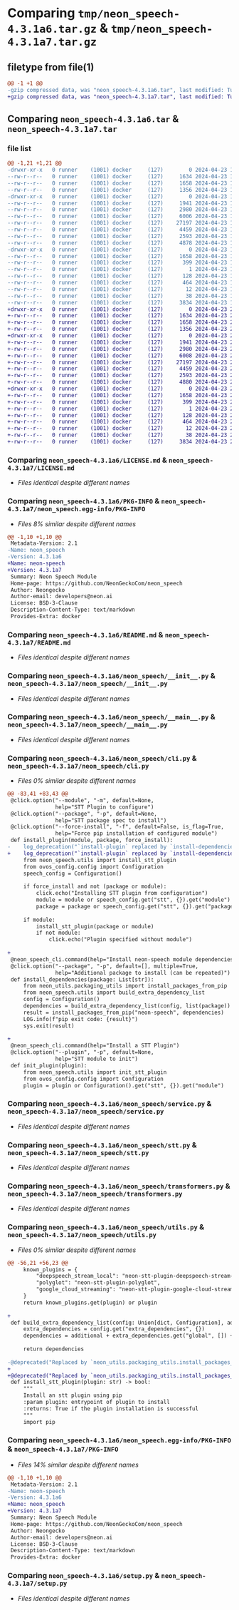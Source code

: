 # Comparing `tmp/neon_speech-4.3.1a6.tar.gz` & `tmp/neon_speech-4.3.1a7.tar.gz`

## filetype from file(1)

```diff
@@ -1 +1 @@
-gzip compressed data, was "neon_speech-4.3.1a6.tar", last modified: Tue Apr 23 19:14:25 2024, max compression
+gzip compressed data, was "neon_speech-4.3.1a7.tar", last modified: Tue Apr 23 21:07:25 2024, max compression
```

## Comparing `neon_speech-4.3.1a6.tar` & `neon_speech-4.3.1a7.tar`

### file list

```diff
@@ -1,21 +1,21 @@
-drwxr-xr-x   0 runner    (1001) docker     (127)        0 2024-04-23 19:14:25.388106 neon_speech-4.3.1a6/
--rw-r--r--   0 runner    (1001) docker     (127)     1634 2024-04-23 19:14:19.000000 neon_speech-4.3.1a6/LICENSE.md
--rw-r--r--   0 runner    (1001) docker     (127)     1658 2024-04-23 19:14:25.388106 neon_speech-4.3.1a6/PKG-INFO
--rw-r--r--   0 runner    (1001) docker     (127)     1356 2024-04-23 19:14:19.000000 neon_speech-4.3.1a6/README.md
-drwxr-xr-x   0 runner    (1001) docker     (127)        0 2024-04-23 19:14:25.388106 neon_speech-4.3.1a6/neon_speech/
--rw-r--r--   0 runner    (1001) docker     (127)     1941 2024-04-23 19:14:19.000000 neon_speech-4.3.1a6/neon_speech/__init__.py
--rw-r--r--   0 runner    (1001) docker     (127)     2980 2024-04-23 19:14:19.000000 neon_speech-4.3.1a6/neon_speech/__main__.py
--rw-r--r--   0 runner    (1001) docker     (127)     6006 2024-04-23 19:14:19.000000 neon_speech-4.3.1a6/neon_speech/cli.py
--rw-r--r--   0 runner    (1001) docker     (127)    27197 2024-04-23 19:14:19.000000 neon_speech-4.3.1a6/neon_speech/service.py
--rw-r--r--   0 runner    (1001) docker     (127)     4459 2024-04-23 19:14:19.000000 neon_speech-4.3.1a6/neon_speech/stt.py
--rw-r--r--   0 runner    (1001) docker     (127)     2593 2024-04-23 19:14:19.000000 neon_speech-4.3.1a6/neon_speech/transformers.py
--rw-r--r--   0 runner    (1001) docker     (127)     4878 2024-04-23 19:14:19.000000 neon_speech-4.3.1a6/neon_speech/utils.py
-drwxr-xr-x   0 runner    (1001) docker     (127)        0 2024-04-23 19:14:25.388106 neon_speech-4.3.1a6/neon_speech.egg-info/
--rw-r--r--   0 runner    (1001) docker     (127)     1658 2024-04-23 19:14:25.000000 neon_speech-4.3.1a6/neon_speech.egg-info/PKG-INFO
--rw-r--r--   0 runner    (1001) docker     (127)      399 2024-04-23 19:14:25.000000 neon_speech-4.3.1a6/neon_speech.egg-info/SOURCES.txt
--rw-r--r--   0 runner    (1001) docker     (127)        1 2024-04-23 19:14:25.000000 neon_speech-4.3.1a6/neon_speech.egg-info/dependency_links.txt
--rw-r--r--   0 runner    (1001) docker     (127)      128 2024-04-23 19:14:25.000000 neon_speech-4.3.1a6/neon_speech.egg-info/entry_points.txt
--rw-r--r--   0 runner    (1001) docker     (127)      464 2024-04-23 19:14:25.000000 neon_speech-4.3.1a6/neon_speech.egg-info/requires.txt
--rw-r--r--   0 runner    (1001) docker     (127)       12 2024-04-23 19:14:25.000000 neon_speech-4.3.1a6/neon_speech.egg-info/top_level.txt
--rw-r--r--   0 runner    (1001) docker     (127)       38 2024-04-23 19:14:25.388106 neon_speech-4.3.1a6/setup.cfg
--rw-r--r--   0 runner    (1001) docker     (127)     3834 2024-04-23 19:14:19.000000 neon_speech-4.3.1a6/setup.py
+drwxr-xr-x   0 runner    (1001) docker     (127)        0 2024-04-23 21:07:25.622680 neon_speech-4.3.1a7/
+-rw-r--r--   0 runner    (1001) docker     (127)     1634 2024-04-23 21:07:20.000000 neon_speech-4.3.1a7/LICENSE.md
+-rw-r--r--   0 runner    (1001) docker     (127)     1658 2024-04-23 21:07:25.622680 neon_speech-4.3.1a7/PKG-INFO
+-rw-r--r--   0 runner    (1001) docker     (127)     1356 2024-04-23 21:07:20.000000 neon_speech-4.3.1a7/README.md
+drwxr-xr-x   0 runner    (1001) docker     (127)        0 2024-04-23 21:07:25.618680 neon_speech-4.3.1a7/neon_speech/
+-rw-r--r--   0 runner    (1001) docker     (127)     1941 2024-04-23 21:07:20.000000 neon_speech-4.3.1a7/neon_speech/__init__.py
+-rw-r--r--   0 runner    (1001) docker     (127)     2980 2024-04-23 21:07:20.000000 neon_speech-4.3.1a7/neon_speech/__main__.py
+-rw-r--r--   0 runner    (1001) docker     (127)     6008 2024-04-23 21:07:20.000000 neon_speech-4.3.1a7/neon_speech/cli.py
+-rw-r--r--   0 runner    (1001) docker     (127)    27197 2024-04-23 21:07:20.000000 neon_speech-4.3.1a7/neon_speech/service.py
+-rw-r--r--   0 runner    (1001) docker     (127)     4459 2024-04-23 21:07:20.000000 neon_speech-4.3.1a7/neon_speech/stt.py
+-rw-r--r--   0 runner    (1001) docker     (127)     2593 2024-04-23 21:07:20.000000 neon_speech-4.3.1a7/neon_speech/transformers.py
+-rw-r--r--   0 runner    (1001) docker     (127)     4880 2024-04-23 21:07:20.000000 neon_speech-4.3.1a7/neon_speech/utils.py
+drwxr-xr-x   0 runner    (1001) docker     (127)        0 2024-04-23 21:07:25.622680 neon_speech-4.3.1a7/neon_speech.egg-info/
+-rw-r--r--   0 runner    (1001) docker     (127)     1658 2024-04-23 21:07:25.000000 neon_speech-4.3.1a7/neon_speech.egg-info/PKG-INFO
+-rw-r--r--   0 runner    (1001) docker     (127)      399 2024-04-23 21:07:25.000000 neon_speech-4.3.1a7/neon_speech.egg-info/SOURCES.txt
+-rw-r--r--   0 runner    (1001) docker     (127)        1 2024-04-23 21:07:25.000000 neon_speech-4.3.1a7/neon_speech.egg-info/dependency_links.txt
+-rw-r--r--   0 runner    (1001) docker     (127)      128 2024-04-23 21:07:25.000000 neon_speech-4.3.1a7/neon_speech.egg-info/entry_points.txt
+-rw-r--r--   0 runner    (1001) docker     (127)      464 2024-04-23 21:07:25.000000 neon_speech-4.3.1a7/neon_speech.egg-info/requires.txt
+-rw-r--r--   0 runner    (1001) docker     (127)       12 2024-04-23 21:07:25.000000 neon_speech-4.3.1a7/neon_speech.egg-info/top_level.txt
+-rw-r--r--   0 runner    (1001) docker     (127)       38 2024-04-23 21:07:25.622680 neon_speech-4.3.1a7/setup.cfg
+-rw-r--r--   0 runner    (1001) docker     (127)     3834 2024-04-23 21:07:20.000000 neon_speech-4.3.1a7/setup.py
```

### Comparing `neon_speech-4.3.1a6/LICENSE.md` & `neon_speech-4.3.1a7/LICENSE.md`

 * *Files identical despite different names*

### Comparing `neon_speech-4.3.1a6/PKG-INFO` & `neon_speech-4.3.1a7/neon_speech.egg-info/PKG-INFO`

 * *Files 8% similar despite different names*

```diff
@@ -1,10 +1,10 @@
 Metadata-Version: 2.1
-Name: neon_speech
-Version: 4.3.1a6
+Name: neon-speech
+Version: 4.3.1a7
 Summary: Neon Speech Module
 Home-page: https://github.com/NeonGeckoCom/neon_speech
 Author: Neongecko
 Author-email: developers@neon.ai
 License: BSD-3-Clause
 Description-Content-Type: text/markdown
 Provides-Extra: docker
```

### Comparing `neon_speech-4.3.1a6/README.md` & `neon_speech-4.3.1a7/README.md`

 * *Files identical despite different names*

### Comparing `neon_speech-4.3.1a6/neon_speech/__init__.py` & `neon_speech-4.3.1a7/neon_speech/__init__.py`

 * *Files identical despite different names*

### Comparing `neon_speech-4.3.1a6/neon_speech/__main__.py` & `neon_speech-4.3.1a7/neon_speech/__main__.py`

 * *Files identical despite different names*

### Comparing `neon_speech-4.3.1a6/neon_speech/cli.py` & `neon_speech-4.3.1a7/neon_speech/cli.py`

 * *Files 0% similar despite different names*

```diff
@@ -83,41 +83,43 @@
 @click.option("--module", "-m", default=None,
               help="STT Plugin to configure")
 @click.option("--package", "-p", default=None,
               help="STT package spec to install")
 @click.option("--force-install", "-f", default=False, is_flag=True,
               help="Force pip installation of configured module")
 def install_plugin(module, package, force_install):
-    log_deprecation("`install-plugin` replaced by `install-dependencies`", "2.0.0")
+    log_deprecation("`install-plugin` replaced by `install-dependencies`", "5.0.0")
     from neon_speech.utils import install_stt_plugin
     from ovos_config.config import Configuration
     speech_config = Configuration()
 
     if force_install and not (package or module):
         click.echo("Installing STT plugin from configuration")
         module = module or speech_config.get("stt", {}).get("module")
         package = package or speech_config.get("stt", {}).get("package_spec")
 
     if module:
         install_stt_plugin(package or module)
         if not module:
             click.echo("Plugin specified without module")
 
+
 @neon_speech_cli.command(help="Install neon-speech module dependencies from config & cli")
 @click.option("--package", "-p", default=[], multiple=True,
               help="Additional package to install (can be repeated)")
 def install_dependencies(package: List[str]):
     from neon_utils.packaging_utils import install_packages_from_pip
     from neon_speech.utils import build_extra_dependency_list
     config = Configuration()
     dependencies = build_extra_dependency_list(config, list(package))
     result = install_packages_from_pip("neon-speech", dependencies)
     LOG.info(f"pip exit code: {result}")
     sys.exit(result)
 
+
 @neon_speech_cli.command(help="Install a STT Plugin")
 @click.option("--plugin", "-p", default=None,
               help="STT module to init")
 def init_plugin(plugin):
     from neon_speech.utils import init_stt_plugin
     from ovos_config.config import Configuration
     plugin = plugin or Configuration().get("stt", {}).get("module")
```

### Comparing `neon_speech-4.3.1a6/neon_speech/service.py` & `neon_speech-4.3.1a7/neon_speech/service.py`

 * *Files identical despite different names*

### Comparing `neon_speech-4.3.1a6/neon_speech/stt.py` & `neon_speech-4.3.1a7/neon_speech/stt.py`

 * *Files identical despite different names*

### Comparing `neon_speech-4.3.1a6/neon_speech/transformers.py` & `neon_speech-4.3.1a7/neon_speech/transformers.py`

 * *Files identical despite different names*

### Comparing `neon_speech-4.3.1a6/neon_speech/utils.py` & `neon_speech-4.3.1a7/neon_speech/utils.py`

 * *Files 0% similar despite different names*

```diff
@@ -56,21 +56,23 @@
     known_plugins = {
         "deepspeech_stream_local": "neon-stt-plugin-deepspeech-stream-local",
         "polyglot": "neon-stt-plugin-polyglot",
         "google_cloud_streaming": "neon-stt-plugin-google-cloud-streaming",
     }
     return known_plugins.get(plugin) or plugin
 
+
 def build_extra_dependency_list(config: Union[dict, Configuration], additional: List[str] = []) -> List[str]:
     extra_dependencies = config.get("extra_dependencies", {})
     dependencies = additional + extra_dependencies.get("global", []) + extra_dependencies.get("voice", [])
 
     return dependencies
 
-@deprecated("Replaced by `neon_utils.packaging_utils.install_packages_from_pip`", "2.0.0")
+
+@deprecated("Replaced by `neon_utils.packaging_utils.install_packages_from_pip`", "5.0.0")
 def install_stt_plugin(plugin: str) -> bool:
     """
     Install an stt plugin using pip
     :param plugin: entrypoint of plugin to install
     :returns: True if the plugin installation is successful
     """
     import pip
```

### Comparing `neon_speech-4.3.1a6/neon_speech.egg-info/PKG-INFO` & `neon_speech-4.3.1a7/PKG-INFO`

 * *Files 14% similar despite different names*

```diff
@@ -1,10 +1,10 @@
 Metadata-Version: 2.1
-Name: neon-speech
-Version: 4.3.1a6
+Name: neon_speech
+Version: 4.3.1a7
 Summary: Neon Speech Module
 Home-page: https://github.com/NeonGeckoCom/neon_speech
 Author: Neongecko
 Author-email: developers@neon.ai
 License: BSD-3-Clause
 Description-Content-Type: text/markdown
 Provides-Extra: docker
```

### Comparing `neon_speech-4.3.1a6/setup.py` & `neon_speech-4.3.1a7/setup.py`

 * *Files identical despite different names*

